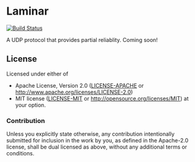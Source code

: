 # Laminar

[![Build Status](https://travis-ci.org/LucioFranco/amethyst-protocol.svg?branch=master)](https://travis-ci.org/LucioFranco/amethyst-protocol)

A UDP protocol that provides partial reliablity. Coming soon!

## License

Licensed under either of
 * Apache License, Version 2.0 ([LICENSE-APACHE](LICENSE-APACHE) or http://www.apache.org/licenses/LICENSE-2.0)
 * MIT license ([LICENSE-MIT](LICENSE-MIT) or http://opensource.org/licenses/MIT)
at your option.

### Contribution

Unless you explicitly state otherwise, any contribution intentionally submitted
for inclusion in the work by you, as defined in the Apache-2.0 license, shall be dual licensed as above, without any
additional terms or conditions.
